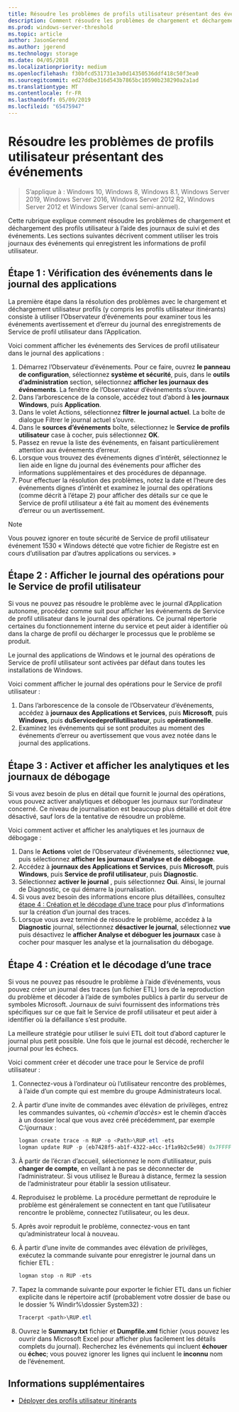 ```yaml
---
title: Résoudre les problèmes de profils utilisateur présentant des événements
description: Comment résoudre les problèmes de chargement et déchargement de profils utilisateur à l’aide des journaux de suivi et des événements.
ms.prod: windows-server-threshold
ms.topic: article
author: JasonGerend
ms.author: jgerend
ms.technology: storage
ms.date: 04/05/2018
ms.localizationpriority: medium
ms.openlocfilehash: f30bfcd531731e3a0d14350536ddf418c50f3ea0
ms.sourcegitcommit: ed27ddbe316d543b7865bc10590b238290a2a1ad
ms.translationtype: MT
ms.contentlocale: fr-FR
ms.lasthandoff: 05/09/2019
ms.locfileid: "65475947"
---
```

# <a name="troubleshoot-user-profiles-with-events"></a>Résoudre les problèmes de profils utilisateur présentant des événements

>S’applique à : Windows 10, Windows 8, Windows 8.1, Windows Server 2019, Windows Server 2016, Windows Server 2012 R2, Windows Server 2012 et Windows Server (canal semi-annuel).

Cette rubrique explique comment résoudre les problèmes de chargement et déchargement des profils utilisateur à l’aide des journaux de suivi et des événements. Les sections suivantes décrivent comment utiliser les trois journaux des événements qui enregistrent les informations de profil utilisateur.

## <a name="step-1-checking-events-in-the-application-log"></a>Étape 1 : Vérification des événements dans le journal des applications

La première étape dans la résolution des problèmes avec le chargement et déchargement utilisateur profils (y compris les profils utilisateur itinérants) consiste à utiliser l’Observateur d’événements pour examiner tous les événements avertissement et d’erreur du journal des enregistrements de Service de profil utilisateur dans l’Application.

Voici comment afficher les événements des Services de profil utilisateur dans le journal des applications :

1. Démarrez l’Observateur d’événements. Pour ce faire, ouvrez **le panneau de configuration**, sélectionnez **système et sécurité**, puis, dans le **outils d’administration** section, sélectionnez **afficher les journaux des événements**. La fenêtre de l’Observateur d’événements s’ouvre.
2. Dans l’arborescence de la console, accédez tout d’abord à **les journaux Windows**, puis **Application**.
3. Dans le volet Actions, sélectionnez **filtrer le journal actuel**. La boîte de dialogue Filtrer le journal actuel s’ouvre.
4. Dans le **sources d’événements** boîte, sélectionnez le **Service de profils utilisateur** case à cocher, puis sélectionnez **OK**.
5. Passez en revue la liste des événements, en faisant particulièrement attention aux événements d’erreur.
6. Lorsque vous trouvez des événements dignes d’intérêt, sélectionnez le lien aide en ligne du journal des événements pour afficher des informations supplémentaires et des procédures de dépannage.
7. Pour effectuer la résolution des problèmes, notez la date et l’heure des événements dignes d’intérêt et examinez le journal des opérations (comme décrit à l’étape 2) pour afficher des détails sur ce que le Service de profil utilisateur a été fait au moment des événements d’erreur ou un avertissement.

>[!NOTE]
>Vous pouvez ignorer en toute sécurité de Service de profil utilisateur événement 1530 « Windows détecté que votre fichier de Registre est en cours d’utilisation par d’autres applications ou services. »

## <a name="step-2-view-the-operational-log-for-the-user-profile-service"></a>Étape 2 : Afficher le journal des opérations pour le Service de profil utilisateur

Si vous ne pouvez pas résoudre le problème avec le journal d’Application autonome, procédez comme suit pour afficher les événements de Service de profil utilisateur dans le journal des opérations. Ce journal répertorie certaines du fonctionnement interne du service et peut aider à identifier où dans la charge de profil ou décharger le processus que le problème se produit.

Le journal des applications de Windows et le journal des opérations de Service de profil utilisateur sont activées par défaut dans toutes les installations de Windows.

Voici comment afficher le journal des opérations pour le Service de profil utilisateur :

1. Dans l’arborescence de la console de l’Observateur d’événements, accédez à **journaux des Applications et Services**, puis **Microsoft**, puis **Windows**, puis **duServicedeprofilutilisateur**, puis **opérationnelle**.
2. Examinez les événements qui se sont produites au moment des événements d’erreur ou avertissement que vous avez notée dans le journal des applications.

## <a name="step-3-enable-and-view-analytic-and-debug-logs"></a>Étape 3 : Activer et afficher les analytiques et les journaux de débogage

Si vous avez besoin de plus en détail que fournit le journal des opérations, vous pouvez activer analytiques et déboguer les journaux sur l’ordinateur concerné. Ce niveau de journalisation est beaucoup plus détaillé et doit être désactivé, sauf lors de la tentative de résoudre un problème.

Voici comment activer et afficher les analytiques et les journaux de débogage :

1. Dans le **Actions** volet de l’Observateur d’événements, sélectionnez **vue**, puis sélectionnez **afficher les journaux d’analyse et de débogage**.
2. Accédez à **journaux des Applications et Services**, puis **Microsoft**, puis **Windows**, puis **Service de profil utilisateur**, puis  **Diagnostic**.
3. Sélectionnez **activer le journal** , puis sélectionnez **Oui**. Ainsi, le journal de Diagnostic, ce qui démarre la journalisation.
4. Si vous avez besoin des informations encore plus détaillées, consultez [étape 4 : Création et le décodage d’une trace](#step-4-creating-and-decoding-a-trace) pour plus d’informations sur la création d’un journal des traces.
5. Lorsque vous avez terminé de résoudre le problème, accédez à la **Diagnostic** journal, sélectionnez **désactiver le journal**, sélectionnez **vue** puis désactivez le **afficher Analyse et déboguer les journaux** case à cocher pour masquer les analyse et la journalisation du débogage.

## <a name="step-4-creating-and-decoding-a-trace"></a>Étape 4 : Création et le décodage d’une trace

Si vous ne pouvez pas résoudre le problème à l’aide d’événements, vous pouvez créer un journal des traces (un fichier ETL) lors de la reproduction du problème et décoder à l’aide de symboles publics à partir du serveur de symboles Microsoft. Journaux de suivi fournissent des informations très spécifiques sur ce que fait le Service de profil utilisateur et peut aider à identifier où la défaillance s’est produite.

La meilleure stratégie pour utiliser le suivi ETL doit tout d’abord capturer le journal plus petit possible. Une fois que le journal est décodé, rechercher le journal pour les échecs.

Voici comment créer et décoder une trace pour le Service de profil utilisateur :

1. Connectez-vous à l’ordinateur où l’utilisateur rencontre des problèmes, à l’aide d’un compte qui est membre du groupe Administrateurs local.
2. À partir d’une invite de commandes avec élévation de privilèges, entrez les commandes suivantes, où *\<chemin d’accès\>* est le chemin d’accès à un dossier local que vous avez créé précédemment, par exemple C:\\journaux :
        
    ```PowerShell
    logman create trace -n RUP -o <Path>\RUP.etl -ets
    logman update RUP -p {eb7428f5-ab1f-4322-a4cc-1f1a9b2c5e98} 0x7FFFFFFF 0x7 -ets
    ```
3. À partir de l’écran d’accueil, sélectionnez le nom d’utilisateur, puis **changer de compte**, en veillant à ne pas se déconnecter de l’administrateur. Si vous utilisez le Bureau à distance, fermez la session de l’administrateur pour établir la session utilisateur.
4. Reproduisez le problème. La procédure permettant de reproduire le problème est généralement se connectent en tant que l’utilisateur rencontre le problème, connectez l’utilisateur, ou les deux.
5. Après avoir reproduit le problème, connectez-vous en tant qu’administrateur local à nouveau.
6. À partir d’une invite de commandes avec élévation de privilèges, exécutez la commande suivante pour enregistrer le journal dans un fichier ETL :
  
    ```PowerShell
    logman stop -n RUP -ets
    ```
7. Tapez la commande suivante pour exporter le fichier ETL dans un fichier explicite dans le répertoire actif (probablement votre dossier de base ou le dossier % Windir%\\dossier System32) :
    
    ```PowerShell
    Tracerpt <path>\RUP.etl
    ```
8. Ouvrez le **Summary.txt** fichier et **Dumpfile.xml** fichier (vous pouvez les ouvrir dans Microsoft Excel pour afficher plus facilement les détails complets du journal). Recherchez les événements qui incluent **échouer** ou **échec**; vous pouvez ignorer les lignes qui incluent le **inconnu** nom de l’événement.

## <a name="more-information"></a>Informations supplémentaires

* [Déployer des profils utilisateur itinérants](deploy-roaming-user-profiles.md)